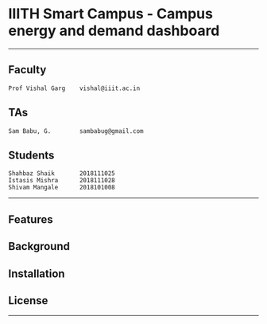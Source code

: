 # IIITH Smart Campus - Campus energy and demand dashboard

************************************

## Faculty
	Prof Vishal Garg	vishal@iiit.ac.in

## TAs
	Sam Babu, G.		sambabug@gmail.com

## Students
	Shahbaz Shaik		2018111025
	Istasis Mishra		2018111028
	Shivam Mangale		2018101008

************************************

## Features

## Background

## Installation

## License

************************************